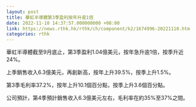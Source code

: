 ```yaml
---
layout: post
title: 華虹半導體第3季盈利按年升逾1倍
date: 2022-11-10 14:37:57.000000000 +08:00
link: https://news.rthk.hk/rthk/ch/component/k2/1674996-20221110.htm
categories: rthk
---
```


華虹半導體截至9月底止，第3季盈利1.04億美元，按年急升逾1倍，按季升近24%。

上季銷售收入6.3億美元，再創新高，按年上升39.5%，按季上升1.5%。

第3季毛利率37.2%，按年上升10.1個百分點，按季上升3.6個百分點。

公司預計，第4季預計銷售收入6.3億美元左右，毛利率在約35%至37%之間。
